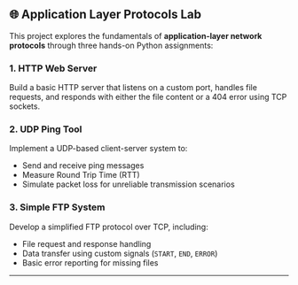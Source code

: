 ## 🌐 Application Layer Protocols Lab

This project explores the fundamentals of **application-layer network protocols** through three hands-on Python assignments:

### 1. HTTP Web Server
Build a basic HTTP server that listens on a custom port, handles file requests, and responds with either the file content or a 404 error using TCP sockets.

### 2. UDP Ping Tool
Implement a UDP-based client-server system to:
- Send and receive ping messages
- Measure Round Trip Time (RTT)
- Simulate packet loss for unreliable transmission scenarios

### 3. Simple FTP System
Develop a simplified FTP protocol over TCP, including:
- File request and response handling
- Data transfer using custom signals (`START`, `END`, `ERROR`)
- Basic error reporting for missing files

---
